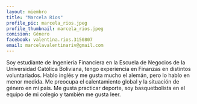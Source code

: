 ```yaml
---
layout: miembro
title: "Marcela Rios"
profile_pic: marcela_rios.jpeg
profile_thumbnail: marcela_rios.jpeg
comision: Género
facebook: valentina.rios.3150807
email: marcelavalentinariv@gmail.com
---
```


Soy estudiante de Ingeniería Financiera en la Escuela de Negocios de la Universidad Católica Boliviana, tengo experiencia en Finanzas en distintos voluntariados. Hablo inglés y me gusta mucho el alemán, pero lo hablo en menor medida. Me preocupa el calentamiento global y la situación de género en mi país. Me gusta practicar deporte, soy basquetbolista en el equipo de mi colegio y también me gusta leer.
